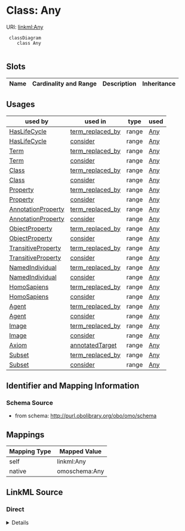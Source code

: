 # Class: Any



URI: [linkml:Any](https://w3id.org/linkml/Any)



```{mermaid}
 classDiagram
    class Any
      
```




<!-- no inheritance hierarchy -->


## Slots

| Name | Cardinality and Range | Description | Inheritance |
| ---  | --- | --- | --- |





## Usages

| used by | used in | type | used |
| ---  | --- | --- | --- |
| [HasLifeCycle](HasLifeCycle.md) | [term_replaced_by](term_replaced_by.md) | range | [Any](Any.md) |
| [HasLifeCycle](HasLifeCycle.md) | [consider](consider.md) | range | [Any](Any.md) |
| [Term](Term.md) | [term_replaced_by](term_replaced_by.md) | range | [Any](Any.md) |
| [Term](Term.md) | [consider](consider.md) | range | [Any](Any.md) |
| [Class](Class.md) | [term_replaced_by](term_replaced_by.md) | range | [Any](Any.md) |
| [Class](Class.md) | [consider](consider.md) | range | [Any](Any.md) |
| [Property](Property.md) | [term_replaced_by](term_replaced_by.md) | range | [Any](Any.md) |
| [Property](Property.md) | [consider](consider.md) | range | [Any](Any.md) |
| [AnnotationProperty](AnnotationProperty.md) | [term_replaced_by](term_replaced_by.md) | range | [Any](Any.md) |
| [AnnotationProperty](AnnotationProperty.md) | [consider](consider.md) | range | [Any](Any.md) |
| [ObjectProperty](ObjectProperty.md) | [term_replaced_by](term_replaced_by.md) | range | [Any](Any.md) |
| [ObjectProperty](ObjectProperty.md) | [consider](consider.md) | range | [Any](Any.md) |
| [TransitiveProperty](TransitiveProperty.md) | [term_replaced_by](term_replaced_by.md) | range | [Any](Any.md) |
| [TransitiveProperty](TransitiveProperty.md) | [consider](consider.md) | range | [Any](Any.md) |
| [NamedIndividual](NamedIndividual.md) | [term_replaced_by](term_replaced_by.md) | range | [Any](Any.md) |
| [NamedIndividual](NamedIndividual.md) | [consider](consider.md) | range | [Any](Any.md) |
| [HomoSapiens](HomoSapiens.md) | [term_replaced_by](term_replaced_by.md) | range | [Any](Any.md) |
| [HomoSapiens](HomoSapiens.md) | [consider](consider.md) | range | [Any](Any.md) |
| [Agent](Agent.md) | [term_replaced_by](term_replaced_by.md) | range | [Any](Any.md) |
| [Agent](Agent.md) | [consider](consider.md) | range | [Any](Any.md) |
| [Image](Image.md) | [term_replaced_by](term_replaced_by.md) | range | [Any](Any.md) |
| [Image](Image.md) | [consider](consider.md) | range | [Any](Any.md) |
| [Axiom](Axiom.md) | [annotatedTarget](annotatedTarget.md) | range | [Any](Any.md) |
| [Subset](Subset.md) | [term_replaced_by](term_replaced_by.md) | range | [Any](Any.md) |
| [Subset](Subset.md) | [consider](consider.md) | range | [Any](Any.md) |






## Identifier and Mapping Information







### Schema Source


* from schema: http://purl.obolibrary.org/obo/omo/schema





## Mappings

| Mapping Type | Mapped Value |
| ---  | ---  |
| self | linkml:Any |
| native | omoschema:Any |





## LinkML Source

<!-- TODO: investigate https://stackoverflow.com/questions/37606292/how-to-create-tabbed-code-blocks-in-mkdocs-or-sphinx -->

### Direct

<details>
```yaml
name: Any
from_schema: http://purl.obolibrary.org/obo/omo/schema
rank: 1000
class_uri: linkml:Any

```
</details>

### Induced

<details>
```yaml
name: Any
from_schema: http://purl.obolibrary.org/obo/omo/schema
rank: 1000
class_uri: linkml:Any

```
</details>